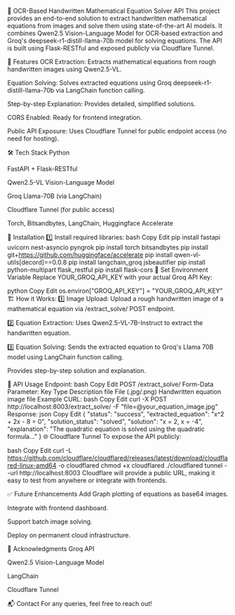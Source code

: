 🧮 OCR-Based Handwritten Mathematical Equation Solver API
This project provides an end-to-end solution to extract handwritten mathematical equations from images and solve them using state-of-the-art AI models. It combines Qwen2.5 Vision-Language Model for OCR-based extraction and Groq's deepseek-r1-distill-llama-70b model for solving equations. The API is built using Flask-RESTful and exposed publicly via Cloudflare Tunnel.

🚀 Features
OCR Extraction: Extracts mathematical equations from rough handwritten images using Qwen2.5-VL.

Equation Solving: Solves extracted equations using Groq deepseek-r1-distill-llama-70b via LangChain function calling.

Step-by-step Explanation: Provides detailed, simplified solutions.

CORS Enabled: Ready for frontend integration.

Public API Exposure: Uses Cloudflare Tunnel for public endpoint access (no need for hosting).

🛠️ Tech Stack
Python

FastAPI + Flask-RESTful

Qwen2.5-VL Vision-Language Model

Groq Llama-70B (via LangChain)

Cloudflare Tunnel (for public access)

Torch, Bitsandbytes, LangChain, Huggingface Accelerate

📂 Installation
1️⃣ Install required libraries:
bash
Copy
Edit
pip install fastapi uvicorn nest-asyncio pyngrok
pip install torch bitsandbytes
pip install git+https://github.com/huggingface/accelerate
pip install qwen-vl-utils[decord]==0.0.8
pip install langchain_groq jsbeautifier
pip install python-multipart flask_restful
pip install flask-cors
🔑 Set Environment Variable
Replace YOUR_GROQ_API_KEY with your actual Groq API Key:

python
Copy
Edit
os.environ["GROQ_API_KEY"] = "YOUR_GROQ_API_KEY"
🏗️ How it Works:
1️⃣ Image Upload:
Upload a rough handwritten image of a mathematical equation via /extract_solve/ POST endpoint.

2️⃣ Equation Extraction:
Uses Qwen2.5-VL-7B-Instruct to extract the handwritten equation.

3️⃣ Equation Solving:
Sends the extracted equation to Groq's Llama 70B model using LangChain function calling.

Provides step-by-step solution and explanation.

📡 API Usage
Endpoint:
bash
Copy
Edit
POST /extract_solve/
Form-Data Parameter:
Key	Type	Description
file	File (.jpg/.png)	Handwritten equation image file
Example CURL:
bash
Copy
Edit
curl -X POST http://localhost:8003/extract_solve/ -F "file=@your_equation_image.jpg"
Response:
json
Copy
Edit
{
  "status": "success",
  "extracted_equation": "x^2 + 2x - 8 = 0",
  "solution_status": "solved",
  "solution": "x = 2, x = -4",
  "explanation": "The quadratic equation is solved using the quadratic formula..."
}
🌐 Cloudflare Tunnel
To expose the API publicly:

bash
Copy
Edit
curl -L https://github.com/cloudflare/cloudflared/releases/latest/download/cloudflared-linux-amd64 -o cloudflared
chmod +x cloudflared
./cloudflared tunnel --url http://localhost:8003
Cloudflare will provide a public URL, making it easy to test from anywhere or integrate with frontends.

✅ Future Enhancements
Add Graph plotting of equations as base64 images.

Integrate with frontend dashboard.

Support batch image solving.

Deploy on permanent cloud infrastructure.

🤝 Acknowledgments
Groq API

Qwen2.5 Vision-Language Model

LangChain

Cloudflare Tunnel

📬 Contact
For any queries, feel free to reach out!
